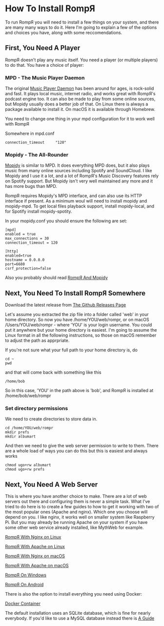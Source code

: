 # How To Install RompЯ

To run RompЯ you will need to install a few things on your system, and there are many many ways to do it. Here I'm going to explain a few of the options and choices you have,
along with some reccomendations.

## First, You Need A Player

RompЯ doesn't play any music itself. You need a player (or multiple players) to do that. You have a choice of player:

### MPD - The Music Player Daemon

The original [Music Player Daemon](https://www.musicpd.org/) has been around for ages, is rock-solid and fast. It plays local music, internet radio, and works great with RompЯ's podcast engine too.
It can also be made to play from some online sources, but Mopidy usually does a better job of that.
On Linux there is always a package available to install it. On macOS it is available through Homebrew.

You need to change one thing in your mpd configuration for it to work well with RompЯ

Somewhere in mpd.conf

    connection_timeout     "120"

### Mopidy - The All-Rounder

[Mopidy](http://www.mopidy.com) is similar to MPD. It does everything MPD does, but it also plays music from many online sources including Spotify and SoundCloud. I like Mopidy and I use it a lot,
and a lot of RompЯ's Music Discovery features rely on Spotify support. But Mopidy isn't very well maintained any more and it has more bugs than MPD.

RompЯ requires Mopidy's MPD interface, and can also use its HTTP interface if present. As a minimum woul will need to install mopidy and mopidy-mpd. To get local files playback support, install mopidy-local, and for Spotify install mopidy-spotity.

In your mopidy.conf you should ensure the following are set:

    [mpd]
    enabled = true
    max_connections = 30
    connection_timeout = 120

    [http]
    enabled=true
    hostname = 0.0.0.0
    port=6680
    csrf_protection=false

Also you probably should read [RompЯ And Mopidy](/RompR/Rompr-And-Mopidy)

## Next, You Need To Install RompЯ Somewhere

Download the latest release from [The Github Releases Page](https://github.com/fatg3erman/RompR/releases)

Let's assume you extracted the zip file into a folder called 'web' in your home directory. So now you have /home/YOU/web/rompr, or on macOS /Users/YOU/web/rompr - where 'YOU' is your login username. You could put it anywhere but your home directory is easiest. I'm going to assume the Linux format in all the following instructions, so those on macOS remember to adjust the path as apprpriate.

If you're not sure what your full path to your home directory is, do

    cd ~
    pwd

and that will come back with something like this

    /home/bob

So in this case, 'YOU' in the path above is 'bob', and RompЯ is installed at /home/bob/web/rompr

### Set directory permissions

We need to create directories to store data in.

    cd /home/YOU/web/rompr
    mkdir prefs
    mkdir albumart


And then we need to give the web server permission to write to them. There are a whole load of ways you can do this but this is easiest and always works

    chmod ugo+rw albumart
    chmod ugo+rw prefs


## Next, You Need A Web Server

This is where you have another choice to make. There are a lot of web servers out there and configuring them is never a simple task. What I've tried to do here is to create a few guides to how to get it working with two of the most popular ones (Apache and nginx). Which one you choose will depend on you. I like nginx, it works well on smaller system like Raspberry Pi. But you may already be running Apache on your system if you have some other web service already installed, like MythWeb for example.

[RompЯ With Nginx on Linux](/RompR/Recommended-Installation-on-Linux)

[RompЯ With Apache on Linux](/RompR/Installation-on-Linux-Alternative-Method)

[RompЯ With Nginx on macOS](/RompR/macOS-With-Nginx)

[RompЯ With Apache on macOS](/RompR/Installation-on-macOS)

[RompЯ On Windows](/RompR/Installation-on-Windows)

[RompЯ On Android](/RompR/Installation-on-Android)

There is also the option to install everything you need using Docker:

[Docker Container](/RompR/Installation-with-Docker)

The default installation uses an SQLite database, which is fine for nearly everybody. If you'd like to use a MySQL database instead there is [A Guide](/RompR/Using-a-MySQL-server)